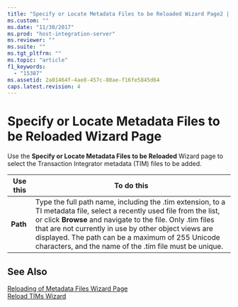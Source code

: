 ```yaml
---
title: "Specify or Locate Metadata Files to be Reloaded Wizard Page2 | Microsoft Docs"
ms.custom: ""
ms.date: "11/30/2017"
ms.prod: "host-integration-server"
ms.reviewer: ""
ms.suite: ""
ms.tgt_pltfrm: ""
ms.topic: "article"
f1_keywords: 
  - "15387"
ms.assetid: 2a01464f-4ae8-457c-80ae-f16fe5845d64
caps.latest.revision: 4
---
```

# Specify or Locate Metadata Files to be Reloaded Wizard Page
Use the **Specify or Locate Metadata Files to be Reloaded** Wizard page to select the Transaction Integrator metadata (TIM) files to be added.  
  
|Use this|To do this|  
|--------------|----------------|  
|**Path**|Type the full path name, including the .tim extension, to a TI metadata file, select a recently used file from the list, or click **Browse** and navigate to the file. Only .tim files that are not currently in use by other object views are displayed. The path can be a maximum of 255 Unicode characters, and the name of the .tim file must be unique.|  
  
## See Also  
 [Reloading of Metadata Files Wizard Page](../HIS2010/reloading-of-metadata-files-wizard-page1.md)   
 [Reload TIMs Wizard](../HIS2010/reload-tims-wizard1.md)